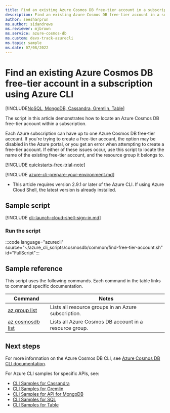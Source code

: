 ```yaml
---
title: Find an existing Azure Cosmos DB free-tier account in a subscription
description: Find an existing Azure Cosmos DB free-tier account in a subscription
author: seesharprun
ms.author: sidandrews
ms.reviewer: mjbrown
ms.service: azure-cosmos-db
ms.custom: devx-track-azurecli
ms.topic: sample
ms.date: 07/08/2022
---
```


# Find an existing Azure Cosmos DB free-tier account in a subscription using Azure CLI

[!INCLUDE[NoSQL, MongoDB, Cassandra, Gremlin, Table](../../../includes/appliesto-nosql-mongodb-cassandra-gremlin-table.md)]

The script in this article demonstrates how to locate an Azure Cosmos DB free-tier account within a subscription.

Each Azure subscription can have up to one Azure Cosmos DB free-tier account. If you're trying to create a free-tier account, the option may be disabled in the Azure portal, or you get an error when attempting to create a free-tier account. If either of these issues occur, use this script to locate the name of the existing free-tier account, and the resource group it belongs to.

[!INCLUDE [quickstarts-free-trial-note](~/reusable-content/ce-skilling/azure/includes/quickstarts-free-trial-note.md)]

[!INCLUDE [azure-cli-prepare-your-environment.md](~/reusable-content/azure-cli/azure-cli-prepare-your-environment.md)]

- This article requires version 2.9.1 or later of the Azure CLI. If using Azure Cloud Shell, the latest version is already installed.

## Sample script

[!INCLUDE [cli-launch-cloud-shell-sign-in.md](~/reusable-content/ce-skilling/azure/includes/cli-launch-cloud-shell-sign-in.md)]

### Run the script

:::code language="azurecli" source="~/azure_cli_scripts/cosmosdb/common/find-free-tier-account.sh" id="FullScript":::

## Sample reference

This script uses the following commands. Each command in the table links to command specific documentation.

| Command | Notes |
|---|---|
| [az group list](/cli/azure/group#az-group-list) | Lists all resource groups in an Azure subscription. |
| [az cosmosdb list](/cli/azure/cosmosdb#az-cosmosdb-list) | Lists all Azure Cosmos DB account in a resource group. |

## Next steps

For more information on the Azure Cosmos DB CLI, see [Azure Cosmos DB CLI documentation](/cli/azure/cosmosdb).

For Azure CLI samples for specific APIs, see:

- [CLI Samples for Cassandra](../../../cassandra/cli-samples.md)
- [CLI Samples for Gremlin](../../../graph/cli-samples.md)
- [CLI Samples for API for MongoDB](../../../mongodb/cli-samples.md)
- [CLI Samples for SQL](../../../sql/cli-samples.md)
- [CLI Samples for Table](../../../table/cli-samples.md)
